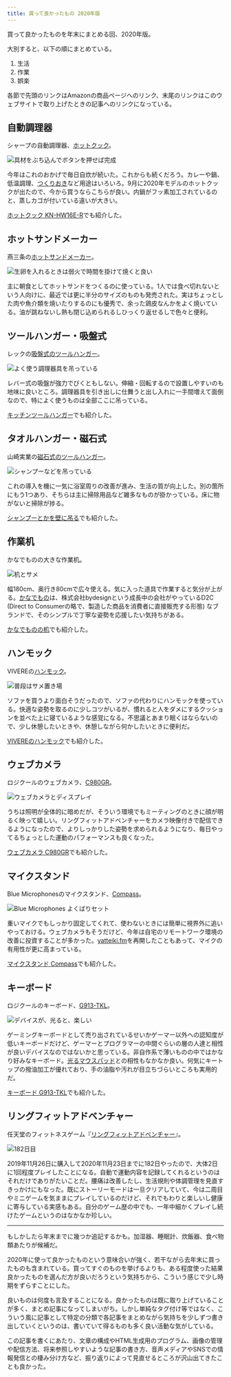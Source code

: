 ```yaml
---
title: 買って良かったもの 2020年版
---
```


買って良かったものを年末にまとめる回、2020年版。

大別すると、以下の順にまとめている。

1. 生活
2. 作業
3. 娯楽

各節で先頭のリンクはAmazonの商品ページへのリンク、末尾のリンクはこのウェブサイトで取り上げたときの記事へのリンクになっている。

## 自動調理器

シャープの自動調理器、[ホットクック](https://www.amazon.co.jp/dp/B08HMF4W7S)。

![](https://i.imgur.com/ganhD5kh.jpg "具材をぶち込んでボタンを押せば完成")

今年はこれのおかげで毎日自炊が続いた。これからも続くだろう。カレーや鍋、低温調理、[つくりおき](/articles/2020-10-29-tsukurioki)など用途はいろいろ。9月に2020年モデルのホットクックが出たので、今から買うならこちらが良い。内鍋がフッ素加工されているのと、蒸しカゴが付いている違いが大きい。

[ホットクック KN-HW16E-R](/articles/2019-12-22-hot-cook)でも紹介した。

## ホットサンドメーカー

燕三条の[ホットサンドメーカー](https://www.amazon.co.jp/dp/B081CKFWYV)。

![](https://i.imgur.com/awBMXYNh.jpg "生卵を入れるときは弱火で時間を掛けて焼くと良い")

主に朝食としてホットサンドをつくるのに使っている。1人では食べ切れないという人向けに、最近では更に半分のサイズのものも発売された。実はちょっとした肉や魚介類を焼いたりするのにも優秀で、余った鶏皮なんかをよく焼いている。油が跳ねないし熱も閉じ込められるしひっくり返せるしで色々と便利。

## ツールハンガー・吸盤式

レックの[吸盤式のツールハンガー](https://www.amazon.co.jp/dp/B073J5NZK2)。

![](https://i.imgur.com/sbVUHLuh.jpg "よく使う調理器具を吊っている")

レバー式の吸盤が強力でびくともしない。伸縮・回転するので設置しやすいのも地味に良いところ。調理器具を引き出しに仕舞うと出し入れに一手間増えて面倒なので、特によく使うものは全部ここに吊っている。

[キッチンツールハンガー](/articles/2020-10-08-kitchen-tool-hanger)でも紹介した。

## タオルハンガー・磁石式

山崎実業の[磁石式のツールハンガー](https://www.amazon.co.jp/dp/B07MCBSGDJ)。

![](https://i.imgur.com/HVL3MYhh.jpg "シャンプーなどを吊っている")

これの導入を機に一気に浴室周りの改善が進み、生活の質が向上した。別の箇所にもう1つあり、そちらは主に掃除用品など雑多なものが掛かっている。床に物がないと掃除が捗る。

[シャンプーとかを壁に吊る](/articles/2020-10-11-hanging-shampoo)でも紹介した。

## 作業机

かなでものの大きな作業机。

![](https://i.imgur.com/SVBHILNh.jpg "机とサメ")

幅180cm、奥行き80cmで広々使える。気に入った道具で作業すると気分が上がる。[かなでもの](https://kanademono.design/)は、株式会社bydesignという成長中の会社がやっているD2C (Direct to Consumerの略で、製造した商品を消費者に直接販売する形態) なブランドで、そのシンプルで丁寧な姿勢を応援したい気持ちがある。

[かなでものの机](/articles/2020-10-09-desk)でも紹介した。

## ハンモック

VIVEREの[ハンモック](https://www.amazon.co.jp/dp/B076R436RP)。

![](https://i.imgur.com/fWs2XNUh.jpg "普段はサメ置き場")

ソファを買うより面白そうだったので、ソファの代わりにハンモックを使っている。快適な姿勢を取るのに少しコツがいるが、慣れると人をダメにするクッションを並べた上に寝ているような感覚になる。不思議とあまり眠くはならないので、少し休憩したいときや、休憩しながら何かしたいときに便利だ。

[VIVEREのハンモック](/articles/2020-10-22-hammock)でも紹介した。

## ウェブカメラ

ロジクールのウェブカメラ、[C980GR](https://www.amazon.co.jp/dp/B086R71LGW)。

![](https://i.imgur.com/jEjATKTh.jpg "ウェブカメラとディスプレイ")

うちは照明が全体的に暗めだが、そういう環境でもミーティングのときに顔が明るく映って嬉しい。リングフィットアドベンチャーをカメラ映像付きで配信できるようになったので、よりしっかりした姿勢を求められるようになり、毎日やってるちょっとした運動のパフォーマンスも良くなった。

[ウェブカメラ C980GR](/articles/2020-09-23-web-camera)でも紹介した。

## マイクスタンド

Blue Microphonesのマイクスタンド、[Compass](https://www.amazon.co.jp/dp/B0822PPK7P)。

![](https://i.imgur.com/0HSBSSKh.jpg "Blue Microphones よくばりセット")

重いマイクでもしっかり固定してくれて、使わないときには簡単に視界外に追いやっておける。ウェブカメラもそうだけど、今年は自宅のリモートワーク環境の改善に投資することが多かった。[yatteiki.fm](https://yatteiki.fm/)を再開したこともあって、マイクの有用性が更に高まっている。

[マイクスタンド Compass](/articles/2020-09-16-blue-microphones-compass)でも紹介した。

## キーボード

ロジクールのキーボード、[G913-TKL](https://www.amazon.co.jp/dp/B088BN6JKQ)。

![](https://i.imgur.com/F5UDOD9h.jpg "デバイスが、光ると、楽しい")

ゲーミングキーボードとして売り出されているせいかゲーマー以外への認知度が低いキーボードだけど、ゲーマーとプログラマーの中間ぐらいの層の人達と相性が良いデバイスなのではないかと思っている。非自作系で薄いものの中ではかなり好みなキーボード。[光るマウスパッド](/articles/2020-09-16-gaming-mouse-pad)との相性もなかなか良い。何気にキートップの撥油加工が優れており、手の油脂や汚れが目立ちづらいところも実用的だ。

[キーボード G913-TKL](/articles/2020-10-21-keyboard-g913-tkl)でも紹介した。

## リングフィットアドベンチャー

任天堂のフィットネスゲーム『[リングフィットアドベンチャー](https://www.amazon.co.jp/dp/B07XV8VSZT)』。

![](https://i.imgur.com/cZwsFKZh.jpg "182日目")

2019年11月26日に購入して2020年11月23日までに182日やったので、大体2日に1回程度プレイしたことになる。自動で運動内容を記録してくれるというのはそれだけでありがたいことだ。腰痛は改善したし、生活規則や体調管理を見直すきっかけにもなった。既にストーリーモードは一旦クリアしていて、今は二周目やミニゲームを気ままにプレイしているのだけど、それでもわりと楽しいし健康に寄与している実感もある。自分のゲーム歴の中でも、一年中細かくプレイし続けたゲームというのはなかなか珍しい。

---

もしかしたら年末までに幾つか追記するかも。加湿器、睡眠計、炊飯器、食べ物類あたりが候補だ。

2020年に使って良かったものという意味合いが強く、若干ながら去年末に買ったものも含まれている。買ってすぐのものを挙げるよりも、ある程度使った結果良かったものを選んだ方が良いだろうという気持ちから、こういう感じで少し時期をずらすことにした。

良いものは何度も言及することになる。良かったものは既に取り上げていることが多く、まとめ記事になってしまいがち。しかし単純なタグ付け等ではなく、こういう風に記事として特定の分類で各記事をまとめながら気持ちを少しずつ書き出していくというのは、書いていて得るものも多く良い活動な気がしている。

この記事を書くにあたり、文章の構成やHTML生成用のプログラム、画像の管理や配信方法、将来参照しやすいような記事の書き方、音声メディアやSNSでの情報発信との棲み分け方など、振り返りによって見直せるところが沢山出てきたことも良かった。
